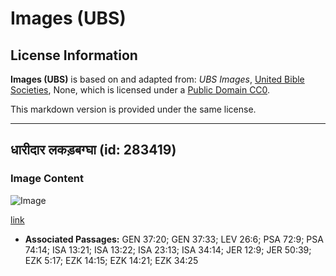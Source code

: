 # Images (UBS)

## License Information

**Images (UBS)** is based on and adapted from: _UBS Images_, [United Bible Societies](https://unitedbiblesocieties.org/), None, which is licensed under a [Public Domain CC0](https://creativecommons.org/public-domain/cc0/).

This markdown version is provided under the same license.



--------------------------------

## धारीदार लकड़बग्घा (id: 283419)

### Image Content

![Image](https://cdn.aquifer.bible/aquifer-content/resources/Media/WEB-0308_striped_hyena.jpg)

[link](https://cdn.aquifer.bible/aquifer-content/resources/Media/WEB-0308_striped_hyena.jpg)

* **Associated Passages:** GEN 37:20; GEN 37:33; LEV 26:6; PSA 72:9; PSA 74:14; ISA 13:21; ISA 13:22; ISA 23:13; ISA 34:14; JER 12:9; JER 50:39; EZK 5:17; EZK 14:15; EZK 14:21; EZK 34:25

